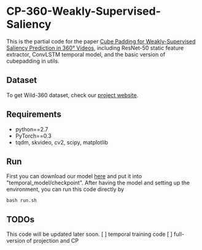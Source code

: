 # CP-360-Weakly-Supervised-Saliency
This is the partial code for the paper [Cube Padding for Weakly-Supervised Saliency Prediction in 360° Videos](http://aliensunmin.github.io/project/360saliency/), including ResNet-50 static feature extractor, ConvLSTM temporal model, and the basic version of cubepadding in utils.

## Dataset 
To get Wild-360 dataset, check our [project website](http://aliensunmin.github.io/project/360saliency/).

## Requirements
- python==2.7
- PyTorch==0.3
- tqdm, skvideo, cv2, scipy, matplotlib

## Run
First you can download our model [here]() and put it into "temporal_model/checkpoint".
After having the model and setting up the environment, you can run this code directly by
```
bash run.sh
```

## TODOs
This code will be updated later soon.
[ ] temporal training code
[ ] full-version of projection and CP

